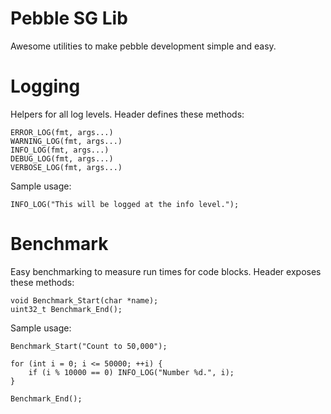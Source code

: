 Pebble SG Lib
=============

Awesome utilities to make pebble development simple and easy.

Logging
========
Helpers for all log levels. Header defines these methods:

    ERROR_LOG(fmt, args...)
    WARNING_LOG(fmt, args...)
    INFO_LOG(fmt, args...)
    DEBUG_LOG(fmt, args...)
    VERBOSE_LOG(fmt, args...)

Sample usage:

    INFO_LOG("This will be logged at the info level.");

    
Benchmark
=========
Easy benchmarking to measure run times for code blocks. Header exposes these methods:

    void Benchmark_Start(char *name);
    uint32_t Benchmark_End();


Sample usage:

    Benchmark_Start("Count to 50,000");

    for (int i = 0; i <= 50000; ++i) {
        if (i % 10000 == 0) INFO_LOG("Number %d.", i);
    }
    
    Benchmark_End();
